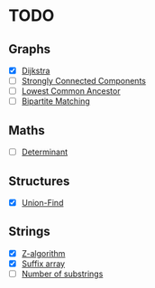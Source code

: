 # TODO

## Graphs

- [x] [Dijkstra](https://judge.yosupo.jp/problem/shortest_path)
- [ ] [Strongly Connected Components](https://judge.yosupo.jp/problem/scc)
- [ ] [Lowest Common Ancestor](https://judge.yosupo.jp/problem/lca)
- [ ] [Bipartite Matching](https://judge.yosupo.jp/problem/bipartitematching)

## Maths

- [ ] [Determinant](https://judge.yosupo.jp/problem/matrix_det)

## Structures

- [x] [Union-Find](https://judge.yosupo.jp/problem/unionfind)

## Strings

- [x] [Z-algorithm](https://judge.yosupo.jp/problem/zalgorithm)
- [x] [Suffix array](https://judge.yosupo.jp/problem/suffixarray)
- [ ] [Number of substrings](https://judge.yosupo.jp/problem/number_of_substrings)